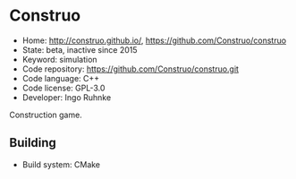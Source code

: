 # Construo

- Home: http://construo.github.io/, https://github.com/Construo/construo
- State: beta, inactive since 2015
- Keyword: simulation
- Code repository: https://github.com/Construo/construo.git
- Code language: C++
- Code license: GPL-3.0
- Developer: Ingo Ruhnke

Construction game.

## Building

- Build system: CMake

